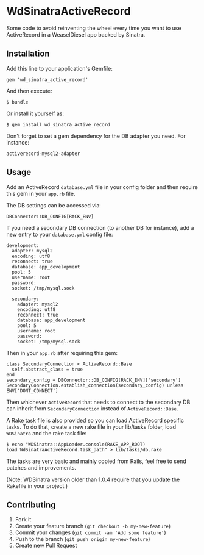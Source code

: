 # WdSinatraActiveRecord

Some code to avoid reinventing the wheel every time you want to use
ActiveRecord in a WeaselDiesel app backed by Sinatra.


## Installation

Add this line to your application's Gemfile:

    gem 'wd_sinatra_active_record'

And then execute:

    $ bundle

Or install it yourself as:

    $ gem install wd_sinatra_active_record


Don't forget to set a gem dependency for the DB adapter you need.
For instance:

    activerecord-mysql2-adapter


## Usage

Add an ActiveRecord `database.yml` file in your config folder and then require this
gem in your `app.rb` file.

The DB settings can be accessed via:

    DBConnector::DB_CONFIG[RACK_ENV]

If you need a secondary DB connection (to another DB for instance),
add a new entry to your `database.yml` config file:

    development:
      adapter: mysql2
      encoding: utf8
      reconnect: true
      database: app_development
      pool: 5
      username: root
      password:
      socket: /tmp/mysql.sock

      secondary:
        adapter: mysql2
        encoding: utf8
        reconnect: true
        database: app_development
        pool: 5
        username: root
        password:
        socket: /tmp/mysql.sock

Then in your `app.rb` after requiring this gem:


    class SecondaryConnection < ActiveRecord::Base
      self.abstract_class = true
    end
    secondary_config = DBConnector::DB_CONFIG[RACK_ENV]['secondary']
    SecondaryConnection.establish_connection(secondary_config) unless ENV['DONT_CONNECT']

Then whichever `ActiveRecord` that needs to connect to the secondary DB
can inherit from `SecondaryConnection` instead of `ActiveRecord::Base`.

A Rake task file is also provided so you can load ActiveRecord specific
tasks. To do that, create a new rake file in your lib/tasks folder, load
`WDSinatra` and the rake task file:

```
$ echo "WDSinatra::AppLoader.console(RAKE_APP_ROOT)
load WdSinatraActiveRecord.task_path" > lib/tasks/db.rake
```

The tasks are very basic and mainly copied from Rails, feel free to send
patches and improvements.

(Note: WDSinatra version older than 1.0.4 require that you update the
Rakefile in your project.)

## Contributing

1. Fork it
2. Create your feature branch (`git checkout -b my-new-feature`)
3. Commit your changes (`git commit -am 'Add some feature'`)
4. Push to the branch (`git push origin my-new-feature`)
5. Create new Pull Request
